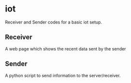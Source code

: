 iot
===

Receiver and Sender codes for a basic iot setup.

Receiver
--------
A web page which shows the recent data sent by the sender

Sender
------
A python script to send information to the server/receiver.